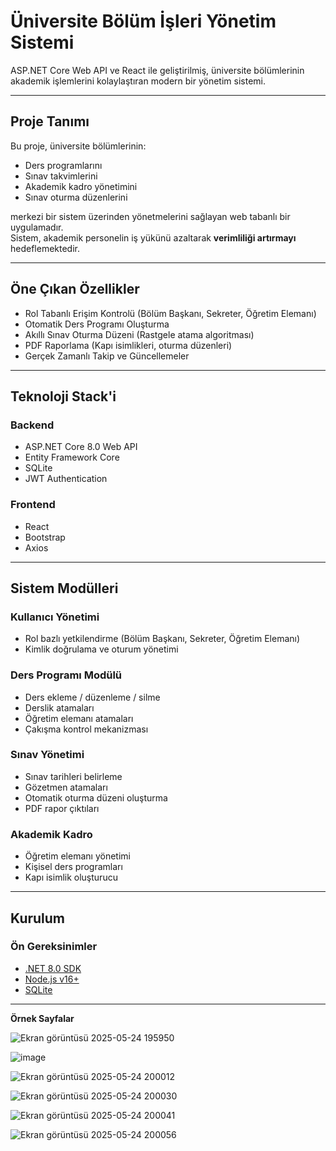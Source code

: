 #  Üniversite Bölüm İşleri Yönetim Sistemi

ASP.NET Core Web API ve React ile geliştirilmiş, üniversite bölümlerinin akademik işlemlerini kolaylaştıran modern bir yönetim sistemi.

---

##  Proje Tanımı

Bu proje, üniversite bölümlerinin:

- Ders programlarını  
- Sınav takvimlerini  
- Akademik kadro yönetimini  
- Sınav oturma düzenlerini  

merkezi bir sistem üzerinden yönetmelerini sağlayan web tabanlı bir uygulamadır.  
Sistem, akademik personelin iş yükünü azaltarak **verimliliği artırmayı** hedeflemektedir.

---

##  Öne Çıkan Özellikler

-  Rol Tabanlı Erişim Kontrolü (Bölüm Başkanı, Sekreter, Öğretim Elemanı)  
-  Otomatik Ders Programı Oluşturma  
-  Akıllı Sınav Oturma Düzeni (Rastgele atama algoritması)  
-  PDF Raporlama (Kapı isimlikleri, oturma düzenleri)  
-  Gerçek Zamanlı Takip ve Güncellemeler  

---

##  Teknoloji Stack'i

###  Backend

- ASP.NET Core 8.0 Web API  
- Entity Framework Core  
- SQLite  
- JWT Authentication  

###  Frontend

- React  
- Bootstrap  
- Axios  

---

##  Sistem Modülleri

###  Kullanıcı Yönetimi

- Rol bazlı yetkilendirme (Bölüm Başkanı, Sekreter, Öğretim Elemanı)  
- Kimlik doğrulama ve oturum yönetimi  

###  Ders Programı Modülü

- Ders ekleme / düzenleme / silme  
- Derslik atamaları  
- Öğretim elemanı atamaları  
- Çakışma kontrol mekanizması  

###  Sınav Yönetimi

- Sınav tarihleri belirleme  
- Gözetmen atamaları  
- Otomatik oturma düzeni oluşturma  
- PDF rapor çıktıları  

###  Akademik Kadro

- Öğretim elemanı yönetimi  
- Kişisel ders programları  
- Kapı isimlik oluşturucu  

---

##  Kurulum

###  Ön Gereksinimler

- [.NET 8.0 SDK](https://dotnet.microsoft.com/en-us/download/dotnet/8.0)  
- [Node.js v16+](https://nodejs.org/)  
- [SQLite](https://www.sqlite.org/download.html)  

---

**Örnek Sayfalar**


![Ekran görüntüsü 2025-05-24 195950](https://github.com/user-attachments/assets/5a818b82-32dc-4fba-9af8-91bc997041cf)

![image](https://github.com/user-attachments/assets/279451c4-7a36-4188-adc7-7c36c3ae9769)

![Ekran görüntüsü 2025-05-24 200012](https://github.com/user-attachments/assets/e6c0a06d-3c2f-40dd-bb3b-3755e169627c)



![Ekran görüntüsü 2025-05-24 200030](https://github.com/user-attachments/assets/d02a2418-e50c-440f-8d03-9006a27418c1)

![Ekran görüntüsü 2025-05-24 200041](https://github.com/user-attachments/assets/7df6f294-68b9-4363-850b-04abdc4218de)


![Ekran görüntüsü 2025-05-24 200056](https://github.com/user-attachments/assets/38e65a9d-b733-4cde-bb06-95b121378eb8)


